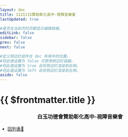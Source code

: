 ```yaml
---
layout: doc
title: 1121115贊助彰化高中-視障音樂會
lastUpdated: true

#是否在当前页的页脚显示编辑链接。
editLink: false
sidebar: false
prev: false
next: false

#定义侧边栏组件在 doc 布局中的位置。
#将此值设置为 false 可禁用侧边栏容器。
#将此值设置为 true 会将侧边栏渲染到右侧。
#将此值设置为 left 会将侧边栏渲染到左侧。
aside: false
---
```


# {{ $frontmatter.title }}

### 白玉功德會贊助彰化高中-視障音樂會


<!-- https://www.geeksforgeeks.org/how-to-embed-pdf-file-using-html/ -->
<object class="pdf"
            data="/social-support/1121115贊助彰化高中-視障音樂會.pdf#toolbar=0&amp;navpanes=0&amp;scrollbar=0&amp;page=1&amp;view=FitH"
            type="application/pdf">
            </object>

<style>

    .pdf {
        width: 100%;
        aspect-ratio: 4 / 3;
    }

    .pdf, html, body {
        height: 100%;
        margin: 0;
        padding: 0;
        overflow: hidden;
    }

    
    
    h3 {
        text-align: center;
    }
    
</style>


- [回列表📂](../social-support)


